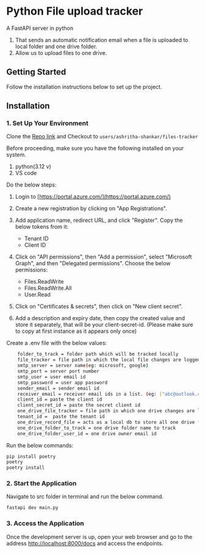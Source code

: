 # Python File upload tracker

A FastAPI server in python

1. That sends an automatic notification email when a file is uploaded
    to local folder and one drive folder.
2. Allow us to upload files to one drive.

## Getting Started

Follow the installation instructions below to set up the project.

## Installation

### 1. Set Up Your Environment

Clone the [Repo link](https://github.com/Ashrithashankar21/file-upload-fastapi-server.git)
and Checkout to `users/ashritha-shankar/files-tracker`

Before proceeding, make sure you have the following installed on your system.

1. python(3.12 v)
2. VS code

Do the below steps:

1. Login to [https://portal.azure.com/](https://portal.azure.com/)
2. Create a new registration by clicking on "App Registrations".
3. Add application name, redirect URL, and click "Register".
   Copy the below tokens from it:
   - Tenant ID
   - Client ID

4. Click on "API permissions", then "Add a permission", select "Microsoft Graph",
and then "Delegated permissions". Choose the below permissions:

   - Files.ReadWrite
   - Files.ReadWrite.All
   - User.Read

5. Click on "Certificates & secrets", then click on "New client secret".
6. Add a description and expiry date, then copy the created value and store it separately,
that will be your client-secret-id. (Please make sure to copy at first instance as
it appears only once)

Create a .env file with the below values:

```bash
    folder_to_track = folder path which will be tracked locally
    file_tracker = file path in which the local file changes are logged
    smtp_server = server name(eg: microsoft, google)
    smtp_port = server port number
    smtp_user = user email id
    smtp_password = user app password
    sender_email = sender email id
    receiver_email = receiver email ids in a list. (eg: ["abc@outlook.com","cdf@outlook.com"])
    client_id = paste the client id
    client_secret_id = paste the secret client id
    one_drive_file_tracker = file path in which one drive changes are logged
    tenant_id =  paste the tenant id
    one_drive_record_file = acts as a local db to store all one drive folder details
    one_drive_folder_to_track = one drive folder name to track
    one_drive_folder_user_id = one drive owner email id
```

Run the below commands:

```bash
pip install poetry
poetry
poetry install
```

### 2. Start the Application

Navigate to src folder in terminal and run the below command.

```bash
fastapi dev main.py
```

### 3. Access the Application

Once the development server is up, open your web browser and go to the
address [http://localhost:8000/docs](http://localhost:8000/docs) and access the
endpoints.
